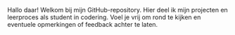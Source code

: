 Hallo daar! Welkom bij mijn GitHub-repository. Hier deel ik mijn projecten en leerproces als student in codering. 
Voel je vrij om rond te kijken en eventuele opmerkingen of feedback achter te laten.
